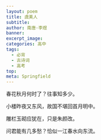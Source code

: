 ```yaml
---
layout: poem
title: 虞美人
subtitle: 
author: 南唐·李煜
banner: 
excerpt_image: 
categories: 高中
tags:
  - 必背
  - 古诗词
  - 高考
top: 
meta: Springfield
---
```




春花秋月何时了？往事知多少。

小楼昨夜又东风，故国不堪回首月明中。

雕栏玉砌应犹在，只是朱颜改。

问君能有几多愁？恰似一江春水向东流。